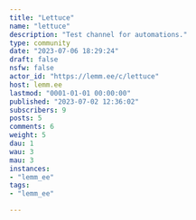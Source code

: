 ```yaml
---
title: "Lettuce" 
name: "lettuce"
description: "Test channel for automations."
type: community
date: "2023-07-06 18:29:24"
draft: false
nsfw: false
actor_id: "https://lemm.ee/c/lettuce"
host: lemm.ee
lastmod: "0001-01-01 00:00:00"
published: "2023-07-02 12:36:02"
subscribers: 9
posts: 5
comments: 6
weight: 5
dau: 1
wau: 3
mau: 3
instances:
- "lemm_ee"
tags: 
- "lemm_ee"

---
```


